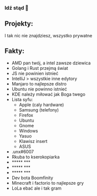 ### Idź stąd 👋

## Projekty:
I tak nic nie znajdziesz, wszystko prywatne

## Fakty:
- AMD pan twój, a intel zawsze dziewica
- Golang i Rust przejmą świat
- JS nie powinien istnieć
- IntelliJ > wszystkie inne edytory
- Manjaro to najlepsze distro
- Ubuntu nie powinno istnieć
- KDE należy miłować jak Boga twego
- Lista syfu:
  - Apple (caly hardware)
  - Samsung (telefony)
  - Firefox
  - Ubuntu
  - Gnome
  - Windows
  - Yasuo
  - Klawisz insert
  - ASUS
- .unx#6007
- Rkuba to kserokopiarka
- \*\*\*\*\* \*\*\*
- \*\*\*\*\* \*\*\*
- \*\*\*\*\* \*\*\*
- Dev bota Boomfinity
- Minecraft i factorio to najlepsze gry
- LoLa ebać ale i tak gram
